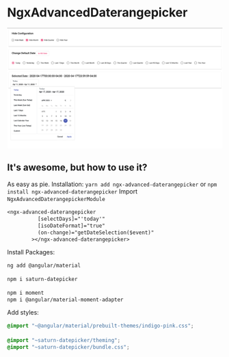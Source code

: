 # NgxAdvancedDaterangepicker

[![Material Advanced date range picker](screenshot.png)](https://stackblitz.com/github/naren7229/ngx-custom-daterangepicker)


## It's awesome, but how to use it?

As easy as pie.
Installation: `yarn add ngx-advanced-daterangepicker` or `npm install ngx-advanced-daterangepicker`
Import `NgxAdvancedDaterangepickerModule`
```
<ngx-advanced-daterangepicker
          [selectDays]="'today'"
          [isoDateFormat]="true"
          (on-change)="getDateSelection($event)"
        ></ngx-advanced-daterangepicker>
```

Install Packages:
```
ng add @angular/material

npm i saturn-datepicker

npm i moment
npm i @angular/material-moment-adapter
```


Add styles:
```scss
@import "~@angular/material/prebuilt-themes/indigo-pink.css";

@import "~saturn-datepicker/theming";
@import "~saturn-datepicker/bundle.css";
```
